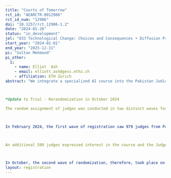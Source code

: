 ```yaml
---
title: "Courts of Tomorrow"
rct_id: "AEARCTR-0012906"
rct_id_num: "12906"
doi: "10.1257/rct.12906-1.2"
date: "2024-01-28"
status: "in_development"
jel: "O33 Technological Change: Choices and Consequences • Diffusion Processes M53 Training K41 Litigation Process  C45 Neural Networks and Related Topics"
start_year: "2024-01-01"
end_year: "2025-12-31"
pi: "Sultan Mehmood"
pi_other:
  1:
    - name: Elliot  Ash
    - email: elliott.ash@gess.ethz.ch
    - affiliation: ETH Zurich
abstract: "We integrate a specialized AI course into the Pakistan Judicial Academy's "Technology and Law” initiative. We will design and build an AI-based judge support tool that empowers judges to search, cite, and summarize the history of Pakistan precedents as well as newly submitted briefs and other documents. The system, especially with the associated training, is protected against plagiarism, hallucination, and providing false citations.  The tool and training will be provided in the context of a randomized field experiment, equipping about one-third of Pakistan's trial court judges with generative AI technology and associated training and support. Our research will evaluate the effect of AI technology and training on judge performance, including AI usage, perceived AI usefulness, and quality measures constructed from written rulings. Our study's findings have the possibility to shed light on the potential of generative AI to bolster state capabilities and judicial productivity worldwide. 

*Update to Trial - Rerandomization in October 2024
The random assignment of judges was conducted in two distinct waves for registration of judges into JudgeGPT subscriptions.

In February 2024, the first wave of registration saw 979 judges from Pakistan's lower courts sign up to participate in our experiment. We randomly assigned these 979 judges into two groups: 487 judges were allocated to the treatment group (Batch 1) and provided with access to the JudgeGPT subscription and GPT instruction course, while the remaining 492 judges were designated as the control group (Batch 2), scheduled to receive the same access in September 2024. This setup allows for a randomized control trial comparing the outcomes of Batch 1 and Batch 2. Following the initial random assignment, the introduction of the password-protected JudgeGPT, designed specifically to prevent spillovers, sparked considerable interest among judges who had not initially registered for the course but were nonetheless eager to participate but could not access GPT or the course. 

An additional 580 judges expressed interest in the course and the JudgeGPT tool. To preserve the study's integrity, we decided against adding these new applicants to our control group (Batch 2), as they were not randomly assigned. Therefore, a second randomization was conducted to maintain the integrity of the study and increase its statistical power, accommodating a total of 1559 judges instead of the initially registered 979. This means more than 50% of the trial court judges (court of first instance) in Pakistan registered to participate in our experiment.

In October, the second wave of randomization, therefore, took place on October 23, 2024, for 580 judges. The 580 judges were randomly assigned to Batch 3 (n = 218), which will take the course in December 2024 and January 2025, and Batch 4 (n = 362). Batch 3 judges would get the same treatment as Batch 1 and 2: JudgeGPT course and JudgeGPT subscription. Batch 4, however, is further randomized into two subgroups: Batch 4a and Batch 4b. Batch 4a is randomly assigned to receive JudgeGPT training and a placebo course on Technology and Law in December 2024 and January 2025, along with a GPT subscription (and an anti-hallucination warning in GPT). Batch 4b will also take the generic Technology and Law course during the same period but will not receive a GPT subscription. The key difference is that Batch 4a will have access to the GPT subscription with a hallucination warning, while Batch 4b will not. Both groups, however, will attend the Generic Law and Technology classes at the same time that Batch 3 is receiving the JudgeGPT course. This will allow us to assess the impact of access to GPT tools on judges' learning and decision-making. Please see Figure 1 and other details in the Pre-analysis plan document for a summary of the experimental design and more details."
layout: registration
---
```


